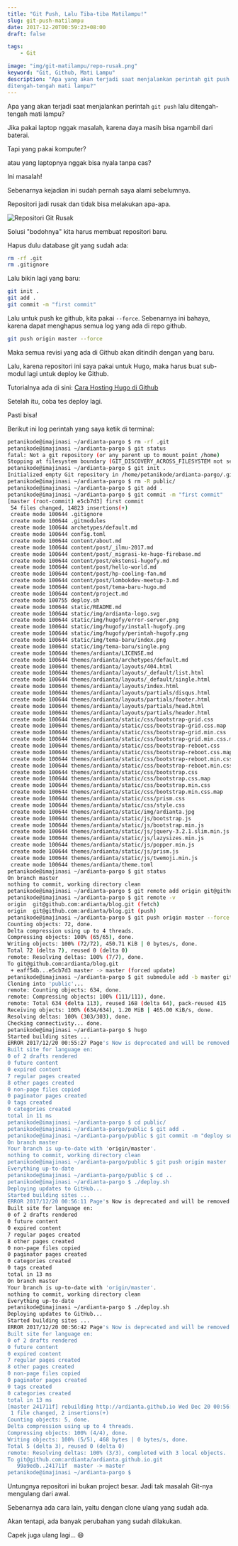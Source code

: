 ```yaml
---
title: "Git Push, Lalu Tiba-tiba Matilampu!"
slug: git-push-matilampu
date: 2017-12-20T00:59:23+08:00
draft: false

tags:
    - Git

image: "img/git-matilampu/repo-rusak.png"
keyword: "Git, Github, Mati Lampu"
description: "Apa yang akan terjadi saat menjalankan perintah git push lalu
ditengah-tengah mati lampu?"
---
```


Apa yang akan terjadi saat menjalankan perintah `git push` lalu
ditengah-tengah mati lampu?

Jika pakai laptop nggak masalah, karena daya masih bisa
ngambil dari baterai.

Tapi yang pakai komputer?

atau yang laptopnya nggak bisa nyala tanpa cas?

Ini masalah!

Sebenarnya kejadian ini sudah pernah saya alami sebelumnya.

Repositori jadi rusak dan tidak bisa melakukan apa-apa.

![Repositori Git Rusak](/img/git-matilampu/repo-rusak.png)

Solusi "bodohnya" kita harus membuat repositori baru.

Hapus dulu database git yang sudah ada:

```bash
rm -rf .git
rm .gitignore
```

Lalu bikin lagi yang baru:

```bash
git init .
git add .
git commit -m "first commit"
```

Lalu untuk push ke github, kita pakai `--force`. Sebenarnya ini bahaya, karena
dapat menghapus semua log yang ada di repo github.

```bash
git push origin master --force
```

Maka semua revisi yang ada di Github akan ditindih dengan yang baru.

Lalu, karena repositori ini saya pakai untuk Hugo, maka
harus buat sub-modul lagi untuk deploy ke Github.

Tutorialnya ada di sini: [Cara Hosting Hugo di Github](https://www.petanikode.com/hugo-hosting-github/)

Setelah itu, coba tes deploy lagi.

Pasti bisa!

Berikut ini log perintah yang saya ketik di terminal:

```bash
petanikode@imajinasi ~/ardianta-pargo $ rm -rf .git
petanikode@imajinasi ~/ardianta-pargo $ git status 
fatal: Not a git repository (or any parent up to mount point /home)
Stopping at filesystem boundary (GIT_DISCOVERY_ACROSS_FILESYSTEM not set).
petanikode@imajinasi ~/ardianta-pargo $ git init .
Initialized empty Git repository in /home/petanikode/ardianta-pargo/.git/
petanikode@imajinasi ~/ardianta-pargo $ rm -R public/
petanikode@imajinasi ~/ardianta-pargo $ git add .
petanikode@imajinasi ~/ardianta-pargo $ git commit -m "first commit"
[master (root-commit) e5cb7d3] first commit
 54 files changed, 14823 insertions(+)
 create mode 100644 .gitignore
 create mode 100644 .gitmodules
 create mode 100644 archetypes/default.md
 create mode 100644 config.toml
 create mode 100644 content/about.md
 create mode 100644 content/post/_ilmu-2017.md
 create mode 100644 content/post/_migrasi-ke-hugo-firebase.md
 create mode 100644 content/post/ekstensi-hugofy.md
 create mode 100644 content/post/hello-world.md
 create mode 100644 content/post/hp-cooling-fan.md
 create mode 100644 content/post/lombokdev-meetup-3.md
 create mode 100644 content/post/tema-baru-hugo.md
 create mode 100644 content/project.md
 create mode 100755 deploy.sh
 create mode 100644 static/README.md
 create mode 100644 static/img/ardianta-logo.svg
 create mode 100644 static/img/hugofy/error-server.png
 create mode 100644 static/img/hugofy/install-hugofy.png
 create mode 100644 static/img/hugofy/perintah-hugofy.png
 create mode 100644 static/img/tema-baru/index.png
 create mode 100644 static/img/tema-baru/single.png
 create mode 100644 themes/ardianta/LICENSE.md
 create mode 100644 themes/ardianta/archetypes/default.md
 create mode 100644 themes/ardianta/layouts/404.html
 create mode 100644 themes/ardianta/layouts/_default/list.html
 create mode 100644 themes/ardianta/layouts/_default/single.html
 create mode 100644 themes/ardianta/layouts/index.html
 create mode 100644 themes/ardianta/layouts/partials/disqus.html
 create mode 100644 themes/ardianta/layouts/partials/footer.html
 create mode 100644 themes/ardianta/layouts/partials/head.html
 create mode 100644 themes/ardianta/layouts/partials/header.html
 create mode 100644 themes/ardianta/static/css/bootstrap-grid.css
 create mode 100644 themes/ardianta/static/css/bootstrap-grid.css.map
 create mode 100644 themes/ardianta/static/css/bootstrap-grid.min.css
 create mode 100644 themes/ardianta/static/css/bootstrap-grid.min.css.map
 create mode 100644 themes/ardianta/static/css/bootstrap-reboot.css
 create mode 100644 themes/ardianta/static/css/bootstrap-reboot.css.map
 create mode 100644 themes/ardianta/static/css/bootstrap-reboot.min.css
 create mode 100644 themes/ardianta/static/css/bootstrap-reboot.min.css.map
 create mode 100644 themes/ardianta/static/css/bootstrap.css
 create mode 100644 themes/ardianta/static/css/bootstrap.css.map
 create mode 100644 themes/ardianta/static/css/bootstrap.min.css
 create mode 100644 themes/ardianta/static/css/bootstrap.min.css.map
 create mode 100644 themes/ardianta/static/css/prism.css
 create mode 100644 themes/ardianta/static/css/style.css
 create mode 100644 themes/ardianta/static/img/ardianta.jpg
 create mode 100644 themes/ardianta/static/js/bootstrap.js
 create mode 100644 themes/ardianta/static/js/bootstrap.min.js
 create mode 100644 themes/ardianta/static/js/jquery-3.2.1.slim.min.js
 create mode 100644 themes/ardianta/static/js/lazysizes.min.js
 create mode 100644 themes/ardianta/static/js/popper.min.js
 create mode 100644 themes/ardianta/static/js/prism.js
 create mode 100644 themes/ardianta/static/js/twemoji.min.js
 create mode 100644 themes/ardianta/theme.toml
petanikode@imajinasi ~/ardianta-pargo $ git status 
On branch master
nothing to commit, working directory clean
petanikode@imajinasi ~/ardianta-pargo $ git remote add origin git@github.com:ardianta/blog.git
petanikode@imajinasi ~/ardianta-pargo $ git remote -v
origin	git@github.com:ardianta/blog.git (fetch)
origin	git@github.com:ardianta/blog.git (push)
petanikode@imajinasi ~/ardianta-pargo $ git push origin master --force
Counting objects: 72, done.
Delta compression using up to 4 threads.
Compressing objects: 100% (65/65), done.
Writing objects: 100% (72/72), 450.71 KiB | 0 bytes/s, done.
Total 72 (delta 7), reused 0 (delta 0)
remote: Resolving deltas: 100% (7/7), done.
To git@github.com:ardianta/blog.git
 + eaff54b...e5cb7d3 master -> master (forced update)
petanikode@imajinasi ~/ardianta-pargo $ git submodule add -b master git@github.com:ardianta/ardianta.github.io.git public
Cloning into 'public'...
remote: Counting objects: 634, done.
remote: Compressing objects: 100% (111/111), done.
remote: Total 634 (delta 113), reused 168 (delta 64), pack-reused 415
Receiving objects: 100% (634/634), 1.20 MiB | 465.00 KiB/s, done.
Resolving deltas: 100% (303/303), done.
Checking connectivity... done.
petanikode@imajinasi ~/ardianta-pargo $ hugo
Started building sites ...
ERROR 2017/12/20 00:55:27 Page's Now is deprecated and will be removed in Hugo 0.27. Use now (the template func).
Built site for language en:
0 of 2 drafts rendered
0 future content
0 expired content
7 regular pages created
8 other pages created
0 non-page files copied
0 paginator pages created
0 tags created
0 categories created
total in 11 ms
petanikode@imajinasi ~/ardianta-pargo $ cd public/
petanikode@imajinasi ~/ardianta-pargo/public $ git add .
petanikode@imajinasi ~/ardianta-pargo/public $ git commit -m "deploy setelah kerusakan"
On branch master
Your branch is up-to-date with 'origin/master'.
nothing to commit, working directory clean
petanikode@imajinasi ~/ardianta-pargo/public $ git push origin master 
Everything up-to-date
petanikode@imajinasi ~/ardianta-pargo/public $ cd ..
petanikode@imajinasi ~/ardianta-pargo $ ./deploy.sh 
Deploying updates to GitHub...
Started building sites ...
ERROR 2017/12/20 00:56:11 Page's Now is deprecated and will be removed in Hugo 0.27. Use now (the template func).
Built site for language en:
0 of 2 drafts rendered
0 future content
0 expired content
7 regular pages created
8 other pages created
0 non-page files copied
0 paginator pages created
0 categories created
0 tags created
total in 13 ms
On branch master
Your branch is up-to-date with 'origin/master'.
nothing to commit, working directory clean
Everything up-to-date
petanikode@imajinasi ~/ardianta-pargo $ ./deploy.sh 
Deploying updates to GitHub...
Started building sites ...
ERROR 2017/12/20 00:56:42 Page's Now is deprecated and will be removed in Hugo 0.27. Use now (the template func).
Built site for language en:
0 of 2 drafts rendered
0 future content
0 expired content
7 regular pages created
8 other pages created
0 non-page files copied
0 paginator pages created
0 tags created
0 categories created
total in 13 ms
[master 241711f] rebuilding http://ardianta.github.io Wed Dec 20 00:56:42 WITA 2017
 1 file changed, 2 insertions(+)
Counting objects: 5, done.
Delta compression using up to 4 threads.
Compressing objects: 100% (4/4), done.
Writing objects: 100% (5/5), 468 bytes | 0 bytes/s, done.
Total 5 (delta 3), reused 0 (delta 0)
remote: Resolving deltas: 100% (3/3), completed with 3 local objects.
To git@github.com:ardianta/ardianta.github.io.git
   99a9edb..241711f  master -> master
petanikode@imajinasi ~/ardianta-pargo $
```

Untungnya repositori ini bukan project besar. Jadi tak masalah Git-nya mengulang dari awal.

Sebenarnya ada cara lain, yaitu dengan clone ulang yang sudah ada.

Akan tentapi, ada banyak perubahan yang sudah dilakukan.

Capek juga ulang lagi... 😄